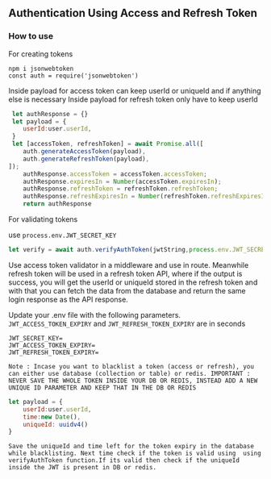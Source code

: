## Authentication Using Access and Refresh Token

### How to use

For creating tokens 

`npm i jsonwebtoken` <br>
`const auth = require('jsonwebtoken')` <br>

Inside payload for access token can keep userId or uniqueId and if anything else is necessary
Inside payload for refresh token only have to keep userId

```javascript
 let authResponse = {}
 let payload = {
    userId:user.userId,
 }
 let [accessToken, refreshToken] = await Promise.all([
    auth.generateAccessToken(payload),
    auth.generateRefreshToken(payload),
]);
    authResponse.accessToken = accessToken.accessToken;
    authResponse.expiresIn = Number(accessToken.expiresIn);
    authResponse.refreshToken = refreshToken.refreshToken;
    authResponse.refreshExpiresIn = Number(refreshToken.refreshExpiresIn);
    return authResponse
```

For validating tokens

use `process.env.JWT_SECRET_KEY`
```javascript
let verify = await auth.verifyAuthToken(jwtString,process.env.JWT_SECRET_KEY)
```

Use access token validator in a middleware and use in route.
Meanwhile refresh token will be used in a refresh token API, where if the output is success, you will get 
the userId or uniqueId stored in the refresh token and with that you can fetch the data from the database and
return the same login response as the API response.

Update your .env file  with the following parameters. `JWT_ACCESS_TOKEN_EXPIRY` and `JWT_REFRESH_TOKEN_EXPIRY` are in seconds
```
JWT_SECRET_KEY=
JWT_ACCESS_TOKEN_EXPIRY=
JWT_REFRESH_TOKEN_EXPIRY=
```

``
Note : Incase you want to blacklist a token (access or refresh), you can either use database (collection or table) or redis.
IMPORTANT : NEVER SAVE THE WHOLE TOKEN INSIDE YOUR DB OR REDIS, INSTEAD ADD A NEW UNIQUE ID PARAMETER AND KEEP THAT IN THE DB OR REDIS
``

```javascript
let payload = {
    userId:user.userId,
    time:new Date(),
    uniqueId: uuidv4()
}
```
``
Save the uniqueId and time left for the token expiry in the database while blacklisting.
Next time check if the token is valid using  using verifyAuthToken function.If its valid then check if the uniqueId
inside the JWT is present in DB or redis.
``